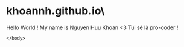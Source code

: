 # khoannh.github.io\\
<!DOCTYPE html>
<html>
    <head> 
        <title> My first website </title>
    </head>
    <body>
        Hello World ! My name is Nguyen Huu Khoan <3   Tui sẽ là pro-coder !
      
    </body>
</html>
